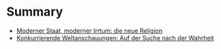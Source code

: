 # Summary

- [Moderner Staat, moderner Irrtum: die neue Religion](./chapter_1.md)
- [Konkurrierende Weltanschauungen: Auf der Suche nach der Wahrheit](./chapter_2.md)
